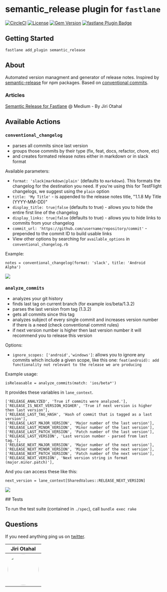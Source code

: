 # semantic_release plugin for `fastlane`

[![CircleCI](https://circleci.com/gh/xotahal/fastlane-plugin-semantic_release.svg?style=svg)](https://circleci.com/gh/xotahal/fastlane-plugin-semantic_release) [![License](https://img.shields.io/github/license/SiarheiFedartsou/fastlane-plugin-versioning.svg)](https://github.com/SiarheiFedartsou/fastlane-plugin-versioning/blob/master/LICENSE) [![Gem Version](https://badge.fury.io/rb/fastlane-plugin-semantic_release.svg)](https://badge.fury.io/rb/fastlane-plugin-semantic_release) [![fastlane Plugin Badge](https://rawcdn.githack.com/fastlane/fastlane/master/fastlane/assets/plugin-badge.svg)](https://rubygems.org/gems/fastlane-plugin-versioning)

## Getting Started

```
fastlane add_plugin semantic_release
```

## About

Automated version managment and generator of release notes. Inspired by [semantic-release](https://github.com/semantic-release/semantic-release) for npm packages. Based on [conventional commits](https://www.conventionalcommits.org/).

### Articles

[Semantic Release for Fastlane](https://medium.com/@xotahal/semantic-release-for-fastlane-781df4cf5888?source=friends_link&sk=5c02e32daca7a68539e27e0e1bac1092) @ Medium - By Jiri Otahal

## Available Actions

### `conventional_changelog`

- parses all commits since last version
- groups those commits by their type (fix, feat, docs, refactor, chore, etc)
- and creates formated release notes either in markdown or in slack format

Available parameters:

- `format: 'slack|markdown|plain'` (defaults to `markdown`). This formats the changelog for the destination you need. If you're using this for TestFlight changelogs, we suggest using the `plain` option
- `title: 'My Title'` - is appended to the release notes title, "1.1.8 My Title (YYYY-MM-DD)"
- `display_title: true|false` (defaults to true) - allows you to hide the entire first line of the changelog
- `display_links: true|false` (defaults to true) - allows you to hide links to commits from your changelog
- `commit_url: 'https://github.com/username/repository/commit'` - prepended to the commit ID to build usable links
- View other options by searching for `available_options` in `conventional_changelog.rb`

Example:

```
notes = conventional_changelog(format: 'slack', title: 'Android Alpha')
```

<img src="https://raw.githubusercontent.com/xotahal/fastlane-plugin-semantic_release/master/docs/Changelog.png" />

### `analyze_commits`

- analyzes your git history
- finds last tag on current branch (for example ios/beta/1.3.2)
- parses the last version from tag (1.3.2)
- gets all commits since this tag
- analyzes subject of every single commit and increases version number if there is a need (check conventional commit rules)
- if next version number is higher then last version number it will recommend you to release this version

Options:

- `ignore_scopes: ['android','windows']`: allows you to ignore any commits which include a given scope, like this one: `feat(android): add functionality not relevant to the release we are producing`

Example usage:

```
isReleasable = analyze_commits(match: 'ios/beta*')
```

It provides these variables in `lane_context`.

```
['RELEASE_ANALYZED', 'True if commits were analyzed.'],
['RELEASE_IS_NEXT_VERSION_HIGHER', 'True if next version is higher then last version'],
['RELEASE_LAST_TAG_HASH', 'Hash of commit that is tagged as a last version'],
['RELEASE_LAST_MAJOR_VERSION', 'Major number of the last version'],
['RELEASE_LAST_MINOR_VERSION', 'Minor number of the last version'],
['RELEASE_LAST_PATCH_VERSION', 'Patch number of the last version'],
['RELEASE_LAST_VERSION', 'Last version number - parsed from last tag.'],
['RELEASE_NEXT_MAJOR_VERSION', 'Major number of the next version'],
['RELEASE_NEXT_MINOR_VERSION', 'Minor number of the next version'],
['RELEASE_NEXT_PATCH_VERSION', 'Patch number of the next version'],
['RELEASE_NEXT_VERSION', 'Next version string in format (major.minor.patch)'],
```

And you can access these like this:

`next_version = lane_context[SharedValues::RELEASE_NEXT_VERSION]`

<img src="https://raw.githubusercontent.com/xotahal/fastlane-plugin-semantic_release/master/docs/Analyze.png" />

## Tests

To run the test suite (contained in `./spec`), call `bundle exec rake`

## Questions

If you need anything ping us on [twitter](http://bit.ly/t-xotahal).

| Jiri Otahal                                                                                                                            |
| -------------------------------------------------------------------------------------------------------------------------------------- |
| [<img src="https://avatars3.githubusercontent.com/u/3531955?v=4" width="100px;" style="border-radius:50px"/>](http://bit.ly/t-xotahal) |
